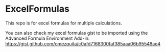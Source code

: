 # ExcelFormulas
This repo is for excel formulas for multiple calculations.

You can also check my excel formulas gist to be imported using the Advanced Formula Environment Add-in: https://gist.github.com/omezquita/c0afd7168300faf385aaa06b95548ae4
